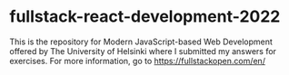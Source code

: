# fullstack-react-development-2022
This is the repository for Modern JavaScript-based Web Development offered by The University of Helsinki where I submitted my answers for exercises. For more information, go to https://fullstackopen.com/en/